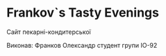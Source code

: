# Frankov`s Tasty Evenings
Сайт пекарні-кондитерської 

Виконав: Франков Олександр студент групи ІО-92

